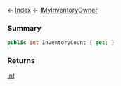 ← [Index](Api-Index) ← [IMyInventoryOwner](VRage.Game.ModAPI.Ingame.IMyInventoryOwner)

### Summary

```csharp
public int InventoryCount { get; }
```

### Returns

[int](System.Int32)

